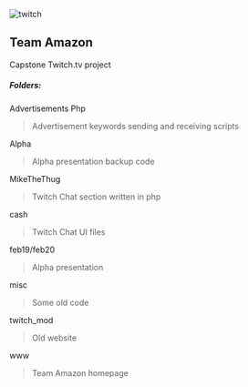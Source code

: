 ![twitch](http://35.9.22.102/assets/img/twitch.png)


Team Amazon
------
Capstone Twitch.tv project

##### Folders:

Advertisements Php
> Advertisement keywords sending and receiving scripts

Alpha
> Alpha presentation backup code

MikeTheThug
> Twitch Chat section written in php

cash
> Twitch Chat UI files

feb19/feb20
> Alpha presentation

misc
> Some old code

twitch_mod
> Old website

www
> Team Amazon homepage

